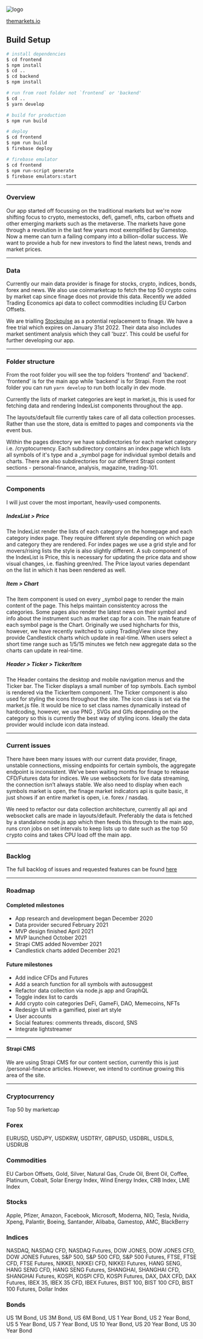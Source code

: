 ![logo](https://user-images.githubusercontent.com/4670058/147123484-9f43b7a7-6ffb-4eaa-a991-bd9a716a0f4a.png)

[themarkets.io](https://themarkets.io/)

## Build Setup

```bash
# install dependencies
$ cd frontend
$ npm install
$ cd ..
$ cd backend
$ npm install

# run from root folder not `frontend` or 'backend'
$ cd ..
$ yarn develop

# build for production
$ npm run build

# deploy
$ cd frontend
$ npm run build
$ firebase deploy

# firebase emulator
$ cd frontend
$ npm run-script generate
$ firebase emulators:start

```

-------------

### Overview

Our app started off focussing on the traditional markets but we're now shifting focus to crypto, memestocks, defi, gamefi, nfts, carbon offsets and other emerging markets such as the metaverse. The markets have gone through a revolution in the last few years most exemplified by Gamestop. Now a meme can turn a failing company into a billion-dollar success. We want to provide a hub for new investors to find the latest news, trends and market prices.

---

### Data

Currently our main data provider is finage for stocks, crypto, indices, bonds, forex and news. We also use coinmarketcap to fetch the top 50 crypto coins by market cap since finage does not provide this data. Recently we added Trading Economics api data to collect commodities including EU Carbon Offsets.

We are trialling [Stockpulse](https://stockpulse.ai/) as a potential replacement to finage. We have a free trial which expires on January 31st 2022. Their data also includes market sentiment analysis which they call 'buzz'. This could be useful for further developing our app.

---

### Folder structure

From the root folder you will see the top folders 'frontend' and 'backend'. 'frontend' is for the main app while 'backend' is for Strapi. From the root folder you can run `yarn develop` to run both locally in dev mode.

Currently the lists of market categories are kept in market.js, this is used for fetching data and rendering IndexList components throughout the app.

The layouts/default file currently takes care of all data collection processes. Rather than use the store, data is emitted to pages and components via the event bus.

Within the pages directory we have subdirectories for each market category i.e. /cryptocurrency. Each subdirectory contains an index page which lists all symbols of it's type and a _symbol page for individual symbol details and charts. There are also subdirectories for our different Strapi content sections - personal-finance, analysis, magazine, trading-101.

---

### Components

I will just cover the most important, heavily-used components.

##### IndexList > Price

The IndexList render the lists of each category on the homepage and each category index page. They require different style depending on which page and category they are rendered. For index pages we use a grid style and for movers/rising lists the style is also slightly different. A sub component of the IndexList is Price, this is necessary for updating the price data and show visual changes, i.e. flashing green/red. The Price layout varies dependant on the list in which it has been rendered as well.

##### Item > Chart

The Item component is used on every _symbol page to render the main content of the page. This helps maintain consistentcy across the categories. Some pages also render the latest news on their symbol and info about the instrument such as market cap for a coin. The main feature of each symbol page is the Chart. Originally we used highcharts for this, however, we have recently switched to using TradingView since they provide Candlestick charts which update in real-time. When users select a short time range such as 1/5/15 minutes we fetch new aggregate data so the charts can update in real-time.

##### Header > Ticker > TickerItem

The Header contains the desktop and mobile navigation menus and the Ticker bar. The Ticker displays a small number of top symbols. Each symbol is rendered via the TickerItem component. The Ticker component is also used for styling the icons throughout the site. The icon class is set via the market.js file. It would be nice to set class names dynamically instead of hardcoding, however, we use PNG , SVGs and GIfs depending on the category so this is currently the best way of styling icons. Ideally the data provider would include icon data instead.

---

### Current issues

There have been many issues with our current data provider, finage, unstable connections, missing endpoints for certain symbols, the aggregate endpoint is inconsistent. We’ve been waiting months for finage to release CFD/Futures data for indices. We use websockets for live data streaming, the connection isn’t always stable. We also need to display when each symbols market is open, the finage market indicators api is quite basic, it just shows if an entire market is open, i.e. forex / nasdaq.

We need to refactor our data collection architecture, currently all api and websocket calls are made in layouts/default. Preferably the data is fetched by a standalone node.js app which then feeds this through to the main app, runs cron jobs on set intervals to keep lists up to date such as the top 50 crypto coins and takes CPU load off the main app.

---

### Backlog

The full backlog of issues and requested features can be found [here](https://urala.atlassian.net/browse/UA-7)

---

### Roadmap

#### Completed milestones
- App research and development began December 2020
- Data provider secured February 2021
- MVP design finished April 2021
- MVP launched October 2021
- Strapi CMS added November 2021
- Candlestick charts added December 2021

#### Future milestones
- Add indice CFDs and Futures
- Add a search function for all symbols with autosuggest
- Refactor data collection via node.js app and GraphQL
- Toggle index list to cards
- Add crypto coin categories DeFi, GameFi, DAO, Memecoins, NFTs
- Redesign UI with a gamified, pixel art style
- User accounts
- Social features: comments threads, discord, SNS
- Integrate lightstreamer

---

#### Strapi CMS

We are using Strapi CMS for our content section, currently this is just /personal-finance articles. However, we intend to continue growing this area of the site.

--------------

### Cryptocurrency
Top 50 by marketcap

### Forex
EURUSD, USDJPY, USDKRW, USDTRY, GBPUSD, USDBRL, USDILS, USDRUB

### Commodities
EU Carbon Offsets, Gold, Silver, Natural Gas, Crude Oil, Brent Oil, Coffee, Platinum, Cobalt, Solar Energy Index, Wind Energy Index, CRB Index, LME Index

### Stocks
Apple, Pfizer, Amazon, Facebook, Microsoft, Moderna, NIO, Tesla, Nvidia, Xpeng, Palantir, Boeing, Santander, Alibaba, Gamestop, AMC, BlackBerry

### Indices
NASDAQ, NASDAQ CFD, NASDAQ Futures, DOW JONES, DOW JONES CFD, DOW JONES Futures, S&P 500, S&P 500 CFD, S&P 500 Futures, FTSE, FTSE CFD, FTSE Futures, NIKKEI, NIKKEI CFD, NIKKEI Futures, HANG SENG, HANG SENG CFD, HANG SENG Futures, SHANGHAI, SHANGHAI CFD, SHANGHAI Futures, KOSPI, KOSPI CFD, KOSPI Futures, DAX, DAX CFD, DAX Futures, IBEX 35, IBEX 35 CFD, IBEX Futures, BIST 100, BIST 100 CFD, BIST 100 Futures, Dollar Index

### Bonds
US 1M Bond, US 3M Bond, US 6M Bond, US 1 Year Bond, US 2 Year Bond, US 5 Year Bond, US 7 Year Bond, US 10 Year Bond, US 20 Year Bond, US 30 Year Bond

